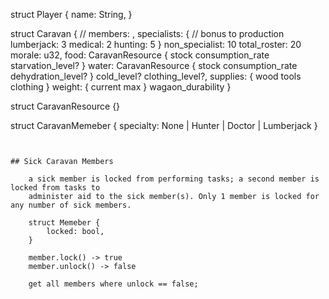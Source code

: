 
struct Player {
    name: String,
}

struct Caravan {
  // members: <CaravanMember>,
  specialists: { // bonus to production
    lumberjack: 3
    medical: 2
    hunting: 5
  }
  non_specialist: 10
  total_roster: 20
  morale: u32,
  food: CaravanResource {
    stock
    consumption_rate
    starvation_level?
  }
  water: CaravanResource {
    stock
    consumption_rate
    dehydration_level?
  }
  cold_level? clothing_level?,
  supplies: {
      wood
      tools
      clothing
  }
  weight: {
    current
    max
  }
  wagaon_durability
}

struct CaravanResource {}

struct CaravanMemeber {
  specialty: None | Hunter | Doctor | Lumberjack
}
```


## Sick Caravan Members

    a sick member is locked from performing tasks; a second member is locked from tasks to
    administer aid to the sick member(s). Only 1 member is locked for any number of sick members.

    struct Memeber {
        locked: bool,
    }

    member.lock() -> true
    member.unlock() -> false

    get all members where unlock == false;

